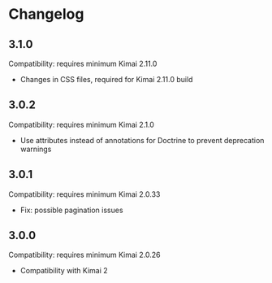 # Changelog

## 3.1.0

Compatibility: requires minimum Kimai 2.11.0

- Changes in CSS files, required for Kimai 2.11.0 build

## 3.0.2

Compatibility: requires minimum Kimai 2.1.0

- Use attributes instead of annotations for Doctrine to prevent deprecation warnings

## 3.0.1

Compatibility: requires minimum Kimai 2.0.33

- Fix: possible pagination issues

## 3.0.0

Compatibility: requires minimum Kimai 2.0.26

- Compatibility with Kimai 2
